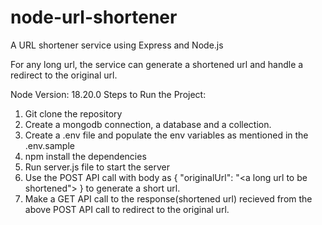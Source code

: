 # node-url-shortener
A URL shortener service using Express and Node.js

For any long url, the service can generate a shortened url and handle a redirect to the original url.

Node Version: 18.20.0
Steps to Run the Project:
1. Git clone the repository
2. Create a mongodb connection, a database and a collection.
3. Create a .env file and populate the env variables as mentioned in the .env.sample
4. npm install the dependencies
5. Run server.js file to start the server
6. Use the POST API call with body as { "originalUrl": "<a long url to be shortened"> } to generate a short url.
7. Make a GET API call to the response(shortened url) recieved from the above POST API call to redirect to the original url.
   
